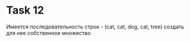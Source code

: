 # Task 12

Имеется последовательность строк - (cat, cat, dog, cat, tree) создать для нее собственное множество
